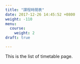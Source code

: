 ```yaml
---
title: "課程時間表"
date: 2017-12-26 14:45:52 +0800
weight: -110
menu:
  course:
    weight: 2
draft: true

---
```

This is the list of timetable page.
